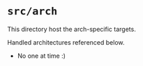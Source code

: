 `src/arch`
==========

This directory host the arch-specific targets.

Handled architectures referenced below.

* No one at time :)